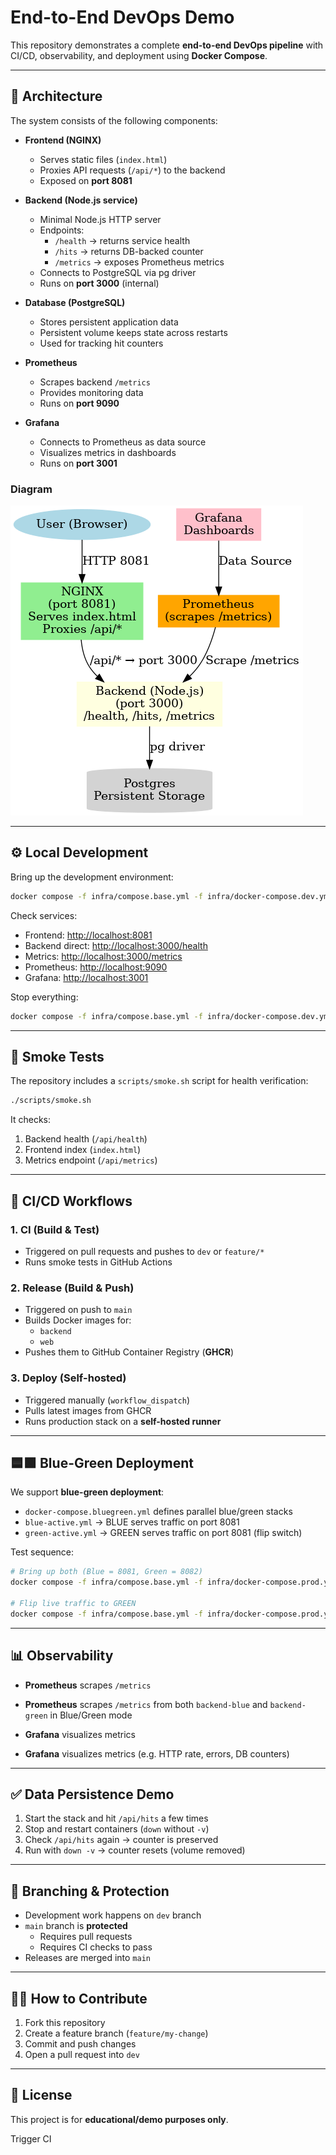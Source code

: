 # End-to-End DevOps Demo

This repository demonstrates a complete **end-to-end DevOps pipeline** with CI/CD, observability, and deployment using **Docker Compose**.

---

## 📌 Architecture

The system consists of the following components:

- **Frontend (NGINX)**
  - Serves static files (`index.html`)
  - Proxies API requests (`/api/*`) to the backend
  - Exposed on **port 8081**

- **Backend (Node.js service)**
  - Minimal Node.js HTTP server
  - Endpoints:
    - `/health` → returns service health
    - `/hits` → returns DB-backed counter
    - `/metrics` → exposes Prometheus metrics
  - Connects to PostgreSQL via pg driver
  - Runs on **port 3000** (internal)

- **Database (PostgreSQL)**
  - Stores persistent application data
  - Persistent volume keeps state across restarts
  - Used for tracking hit counters

- **Prometheus**
  - Scrapes backend `/metrics`
  - Provides monitoring data
  - Runs on **port 9090**

- **Grafana**
  - Connects to Prometheus as data source
  - Visualizes metrics in dashboards
  - Runs on **port 3001**

### Diagram

![Architecture Diagram](image.png)

---

## ⚙️ Local Development

Bring up the development environment:

```bash
docker compose -f infra/compose.base.yml -f infra/docker-compose.dev.yml up -d --build
```

Check services:

- Frontend: [http://localhost:8081](http://localhost:8081)
- Backend direct: [http://localhost:3000/health](http://localhost:3000/health)
- Metrics: [http://localhost:3000/metrics](http://localhost:3000/metrics)
- Prometheus: [http://localhost:9090](http://localhost:9090)
- Grafana: [http://localhost:3001](http://localhost:3001)

Stop everything:

```bash
docker compose -f infra/compose.base.yml -f infra/docker-compose.dev.yml down -v
```

---

## 🧪 Smoke Tests

The repository includes a `scripts/smoke.sh` script for health verification:

```bash
./scripts/smoke.sh
```

It checks:
1. Backend health (`/api/health`)
2. Frontend index (`index.html`)
3. Metrics endpoint (`/api/metrics`)

---

## 🚀 CI/CD Workflows

### 1. CI (Build & Test)
- Triggered on pull requests and pushes to `dev` or `feature/*`
- Runs smoke tests in GitHub Actions

### 2. Release (Build & Push)
- Triggered on push to `main`
- Builds Docker images for:
  - `backend`
  - `web`
- Pushes them to GitHub Container Registry (**GHCR**)

### 3. Deploy (Self-hosted)
- Triggered manually (`workflow_dispatch`)
- Pulls latest images from GHCR
- Runs production stack on a **self-hosted runner**

---

## 🟦🟩 Blue-Green Deployment

We support **blue-green deployment**:

- `docker-compose.bluegreen.yml` defines parallel blue/green stacks
- `blue-active.yml` → BLUE serves traffic on port 8081
- `green-active.yml` → GREEN serves traffic on port 8081 (flip switch)

Test sequence:

```bash
# Bring up both (Blue = 8081, Green = 8082)
docker compose -f infra/compose.base.yml -f infra/docker-compose.prod.yml -f infra/bluegreen/docker-compose.bluegreen.yml up -d

# Flip live traffic to GREEN
docker compose -f infra/compose.base.yml -f infra/docker-compose.prod.yml -f infra/bluegreen/docker-compose.bluegreen.yml -f infra/bluegreen/green-active.yml up -d
```

---

## 📊 Observability

- **Prometheus** scrapes `/metrics`
+ **Prometheus** scrapes `/metrics` from both `backend-blue` and `backend-green` in Blue/Green mode
- **Grafana** visualizes metrics
+ **Grafana** visualizes metrics (e.g. HTTP rate, errors, DB counters)

---

## ✅ Data Persistence Demo

1. Start the stack and hit `/api/hits` a few times
2. Stop and restart containers (`down` without `-v`)
3. Check `/api/hits` again → counter is preserved
4. Run with `down -v` → counter resets (volume removed)

---

## 🔑 Branching & Protection

- Development work happens on `dev` branch
- `main` branch is **protected**
  - Requires pull requests
  - Requires CI checks to pass
- Releases are merged into `main`

---

## 👨‍💻 How to Contribute

1. Fork this repository
2. Create a feature branch (`feature/my-change`)
3. Commit and push changes
4. Open a pull request into `dev`

---

## 📝 License

This project is for **educational/demo purposes only**.

Trigger CI
